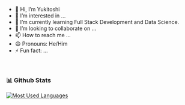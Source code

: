 - 👋 Hi, I’m Yukitoshi
- 👀 I’m interested in ...
- 🌱 I’m currently learning Full Stack Development and Data Science.
- 💞️ I’m looking to collaborate on ...
- 📫 How to reach me ...
- 😄 Pronouns: He/Him
- ⚡ Fun fact: ...

<br>


### 📊 Github Stats
<a href='https://github.com/yukitoshi12345/github-stats-transparent'>
  
[![Most Used Languages](https://github-readme-stats.vercel.app/api/top-langs/?username=yukitoshi12345)](https://github.com/yukitoshi12345/)
</a>

<br>
